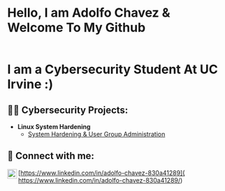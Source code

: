 
<h1>Hello, I am Adolfo Chavez & Welcome To My Github
  
  <br> I am a Cybersecurity Student At UC Irvine :) 
  


<h2>👨‍💻 Cybersecurity Projects:</h2>

- <b>Linux System Hardening </b>
  - [System Hardening & User Group Administration](https://github.com/Kushalchemy/Linux-System-Hardening-Project)



<h2> 🤳 Connect with me:</h2>


[<img align="left" alt="JoshMadakor | LinkedIn" width="22px" src="https://cdn.jsdelivr.net/npm/simple-icons@v3/icons/linkedin.svg" />][linkedin]

[linkedin]: https://www.linkedin.com/in/adolfo-chavez-830a41289/
<b> </b>

[https://www.linkedin.com/in/adolfo-chavez-830a41289]( https://www.linkedin.com/in/adolfo-chavez-830a41289/)


